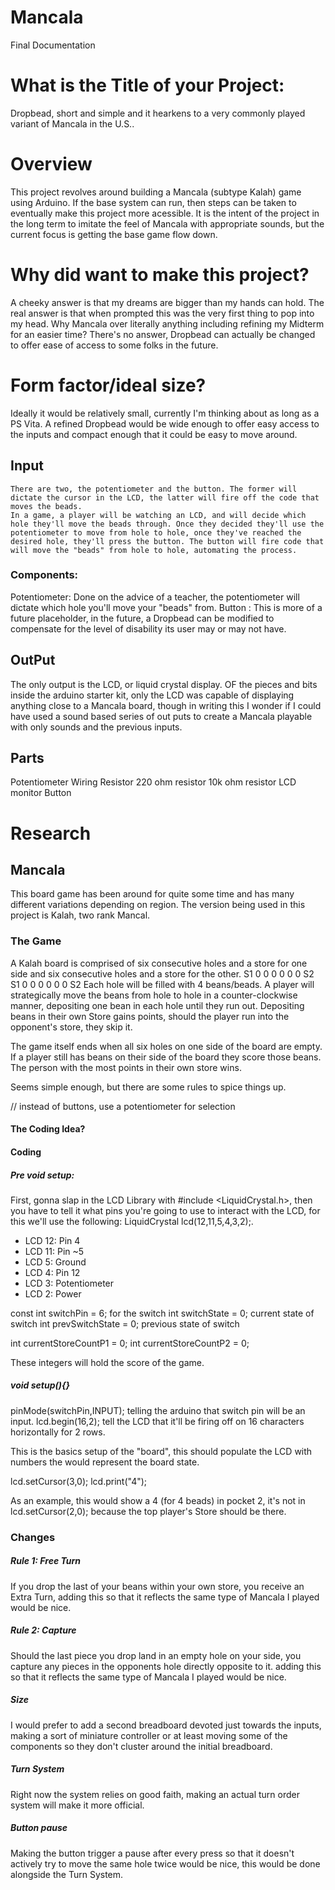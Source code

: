 # Mancala
Final Documentation 

# What is the Title of your Project:
Dropbead, short and simple and it hearkens to a very commonly played variant of Mancala in the U.S..

# Overview
This project revolves around building a Mancala (subtype Kalah) game using Arduino. If the base system can run, then steps can be taken to eventually make this project more acessible. It is the intent of the project in the long term to imitate the feel of Mancala with appropriate sounds, but the current focus is getting the base game flow down.

# Why did want to make this project?
A cheeky answer is that my dreams are bigger than my hands can hold. The real answer is that when prompted this was the very first thing to pop into my head. Why Mancala over literally anything including refining my Midterm for an easier time? There's no answer, Dropbead can actually be changed to offer ease of access to some folks in the future.

# Form factor/ideal size?
Ideally it would be relatively small, currently I'm thinking about as long as a PS Vita. A refined Dropbead would be wide enough to offer easy access to the inputs and compact enough that it could be easy to move around.
 ## Input
    There are two, the potentiometer and the button. The former will dictate the cursor in the LCD, the latter will fire off the code that moves the beads.
    In a game, a player will be watching an LCD, and will decide which hole they'll move the beads through. Once they decided they'll use the potentiometer to move from hole to hole, once they've reached the desired hole, they'll press the button. The button will fire code that will move the "beads" from hole to hole, automating the process.
### Components:
Potentiometer: Done on the advice of a teacher, the potentiometer will dictate which hole you'll move your "beads" from.
Button : This is more of a future placeholder, in the future, a Dropbead can be modified to compensate for the level of disability its user may or may not have. 

## OutPut
The only output is the LCD, or liquid crystal display. OF the pieces and bits inside the arduino starter kit, only the LCD was capable of displaying anything close to a Mancala board, though in writing this I wonder if I could have used a sound based series of out puts to create a Mancala playable with only sounds and the previous inputs.

## Parts
Potentiometer
Wiring
Resistor
220 ohm resistor
10k ohm resistor
LCD monitor
Button
 

# Research 
## Mancala
This board game has been around for quite some time and has many different variations depending on region. The version being used in this project is Kalah, two rank Mancal.

### The Game
A Kalah board is comprised of six consecutive holes and a store for one side and six consecutive holes and a store for the other.
                                        S1  0 0 0 0 0 0 S2
                                        S1  0 0 0 0 0 0 S2 
Each hole will be filled with 4 beans/beads. A player will strategically move the beans from hole to hole in a counter-clockwise manner, depositing one bean in each hole until they run out. Depositing beans in their own Store gains points, should the player run into the opponent's store, they skip it.

The game itself ends when all six holes on one side of the board are empty. If a player still has beans on their side of the board they score those beans.
The person with the most points in their own store wins.


Seems simple enough, but there are some rules to spice things up.

// instead of buttons, use a potentiometer for selection 

#### The Coding Idea?
#### Coding  
##### Pre void setup:
First, gonna slap in the LCD Library with #include <LiquidCrystal.h>, then you have to tell it what pins you're going to use to interact with the LCD, for this we'll use the following: LiquidCrystal lcd(12,11,5,4,3,2);. 
 * LCD 12: Pin 4
 * LCD 11: Pin ~5
 * LCD 5: Ground
 * LCD 4: Pin 12
 * LCD 3: Potentiometer
 * LCD 2: Power

const int switchPin = 6; for the switch
int switchState = 0; current state of switch 
int prevSwitchState = 0; previous state of switch

int currentStoreCountP1 = 0;
int currentStoreCountP2 = 0;

These integers will hold the score of the game.

##### void setup(){}
pinMode(switchPin,INPUT); telling the arduino that switch pin will be an input.
lcd.begin(16,2); tell the LCD that it'll be firing off on 16 characters horizontally for 2 rows.

This is the basics setup of the "board", this should populate the LCD with numbers the would represent the board state.

 lcd.setCursor(3,0);
  lcd.print("4");

As an example, this would show a 4 (for 4 beads) in pocket 2, it's not in lcd.setCursor(2,0); because the top player's Store should be there.


### Changes

##### Rule 1: Free Turn
If you drop the last of your beans within your own store, you receive an Extra Turn, adding this so that it reflects the same type of Mancala I played would be nice.


##### Rule 2: Capture
Should the last piece you drop land in an empty hole on your side, you capture any pieces in the opponents hole directly opposite to it.
adding this so that it reflects the same type of Mancala I played would be nice.

##### Size 
I would prefer to add a second breadboard devoted just towards the inputs, making a sort of miniature controller or at least moving some of the components so they don't cluster around the initial breadboard.

##### Turn System
Right now the system relies on good faith, making an actual turn order system will make it more official.

##### Button pause
Making the button trigger a pause after every press so that it doesn't actively try to move the same hole twice would be nice, this would be done alongside the Turn System.



